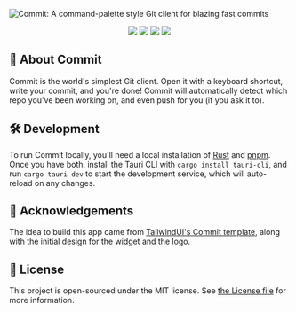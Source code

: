 ![Commit: A command-palette style Git client for blazing fast commits](https://github.com/m1guelpf/commit/assets/23558090/327d643a-11fe-43f2-b385-343727439bb6)

<p align="center">
  <a href="https://github.com/m1guelpf/commit/releases/download/v1.0.0/Commit_1.0.0_aarch64.dmg"><img src="https://img.shields.io/badge/M1%20Mac-gray?logo=apple" /></a>
  <a href="https://github.com/m1guelpf/commit/releases/download/v1.0.0/Commit_1.0.0_x64.dmg"><img src="https://img.shields.io/badge/Intel%20Mac-gray?logo=apple" /></a>
  <a href="https://github.com/m1guelpf/commit/issues/5"><img src="https://img.shields.io/badge/Windows-0078D6?style=flat&logo=windows&logoColor=white" /></a>
  <a href="https://github.com/m1guelpf/commit/issues/6"><img src="https://img.shields.io/badge/Linux-1793D1?style=flat&logo=linux&logoColor=white" /></a>
</p>

## 🔎 About Commit
Commit is the world's simplest Git client. Open it with a keyboard shortcut, write your commit, and you're done! Commit will automatically detect which repo you've been working on, and even push for you (if you ask it to).

## 🛠️ Development

To run Commit locally, you'll need a local installation of [Rust](https://www.rust-lang.org/) and [pnpm](https://pnpm.io). Once you have both, install the Tauri CLI with `cargo install tauri-cli`, and run `cargo tauri dev` to start the development service, which will auto-reload on any changes.

## 🙏 Acknowledgements

The idea to build this app came from [TailwindUI's Commit template](https://tailwindui.com/templates/commit), along with the initial design for the widget and the logo.

## 📃 License

This project is open-sourced under the MIT license. See [the License file](LICENSE) for more information.
